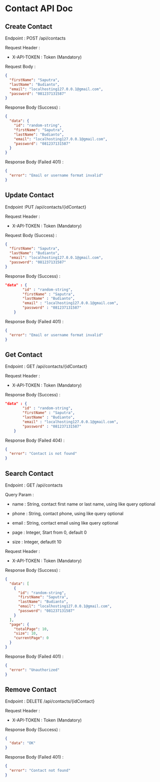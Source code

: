 # Contact API Doc

## Create Contact

Endpoint : POST /api/contacts

Request Header :

- X-API-TOKEN : Token (Mandatory)

Request Body :

```json
{
  "firstName": "Saputra",
  "lastName": "Budianto",
  "email": "localhosting127.0.0.1@gmail.com",
  "password": "081237131587"
}
```

Response Body (Success) :

```json
{
  "data": {
    "id": "random-string",
    "firstName": "Saputra",
    "lastName": "Budianto",
    "email": "localhosting127.0.0.1@gmail.com",
    "password": "081237131587"
  }
}
```

Response Body (Failed 401) :

```json
{
  "error": "Email or username format invalid"
}
```

## Update Contact

Endpoint :PUT /api/contacts/{idContact}

Request Header :

- X-API-TOKEN : Token (Mandatory)

Request Body (Success) :

```json
{
  "firstName": "Saputra",
  "lastName": "Budianto",
  "email": "localhosting127.0.0.1@gmail.com",
  "password": "081237131587"
}
```

Response Body (Success) :

```json
"data" : {
        "id" : "random-string",
        "firstName" : "Saputra",
        "lastName" : "Budianto",
        "email" : "localhosting127.0.0.1@gmail.com",
        "password" : "081237131587"
    }
```

Response Body (Failed 401) :

```json
{
  "error": "Email or username format invalid"
}
```

## Get Contact

Endpoint : GET /api/contacts/{idContact}

Request Header :

- X-API-TOKEN : Token (Mandatory)

Response Body (Success) :

```json
"data" : {
        "id" : "random-string",
        "firstName" : "Saputra",
        "lastName" : "Budianto",
        "email" : "localhosting127.0.0.1@gmail.com",
        "password" : "081237131587"
    }
```

Response Body (Failed 404) :

```json
{
  "error": "Contact is not found"
}
```

## Search Contact

Endpoint : GET /api/contacts

Query Param :

- name : String, contact first name or last name, using like query optional
- phone : String, contact phone, using like query optional

- email : String, contact email using like query optional

- page : Integer, Start from 0, default 0

- size : Integer, defautlt 10

Request Header :

- X-API-TOKEN : Token (Mandatory)

Response Body (Success) :

```json
{
  "data": [
    {
      "id": "random-string",
      "firstName": "Saputra",
      "lastName": "Budianto",
      "email": "localhosting127.0.0.1@gmail.com",
      "password": "081237131587"
    }
  ],
  "page": {
    "totalPage": 10,
    "size": 10,
    "currentPage": 0
  }
}
```

Response Body (Failed 401) :

```json
{
  "error": "Unauthorized"
}
```

## Remove Contact

Endpoint : DELETE /api/contacts/{idContact}

Request Header :

- X-API-TOKEN : Token (Mandatory)

Response Body (Success) :

```json
{
  "data": "OK"
}
```

Response Body (Failed 401) :

```json
{
  "error": "Contact not found"
}
```
